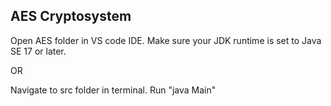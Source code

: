 ## AES Cryptosystem

Open AES folder in VS code IDE.
Make sure your JDK runtime is set to Java SE 17 or later.

OR 

Navigate to src folder in terminal. Run "java Main"
